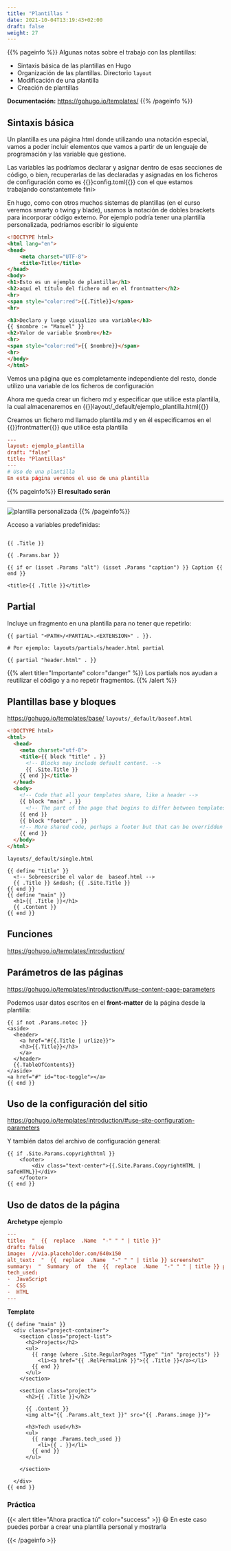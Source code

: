 ```yaml
---
title: "Plantillas "
date: 2021-10-04T13:19:43+02:00
draft: false
weight: 27
---
```


{{% pageinfo %}}
Algunas notas sobre el trabajo con las plantillas:
* Sintaxis básica de las plantillas en Hugo
* Organización de las plantillas. Directorio `layout`
* Modificación de una plantilla
* Creación de plantillas


**Documentación:**  https://gohugo.io/templates/
{{% /pageinfo %}}

## Sintaxis básica
Un plantilla es una página html donde utilizando una notación especial, vamos a poder incluir elementos que vamos a partir de un lenguaje de programación y las variable que gestione.

Las variables las podríamos declarar y asignar dentro de esas secciones de código, o bien, recuperarlas de las declaradas y asignadas en los ficheros de configuración como es {{<color>}}config.toml{{</color>}} con el que estamos trabajando constantemete
fini>

En hugo, como con otros muchos sistemas de plantillas (en el curso veremos smarty o twing y blade), usamos la notación de dobles brackets para incorporar código externo.
Por ejemplo podría tener una plantilla  personalizada, podríamos escribir lo siguiente
```html
<!DOCTYPE html>
<html lang="en">
<head>
    <meta charset="UTF-8">
    <title>Title</title>
</head>
<body>
<h1>Esto es un ejemplo de plantilla</h1>
<h2>aquí el título del fichero md en el frontmatter</h2>
<hr>
<span style="color:red">{{.Title}}</span>
<hr>

<h3>Declaro y luego visualizo una variable</h3>
{{ $nombre := "Manuel" }}
<h2>Valor de variable $nombre</h2>
<hr>
<span style="color:red">{{ $nombre}}</span>
<hr>
</body>
</html>
```
Vemos una página que es completamente independiente del resto, donde utilizo una variable de los ficheros de configuración

Ahora me queda crear un fichero md y especificar que utilice esta plantilla, la cual almacenaremos en {{<color>}}layout/_default/ejemplo_plantilla.html{{</color>}}

Creamos un fichero md llamado plantilla.md y en él especificamos en el {{<color>}}frontmatter{{</color>}} que utilice esta plantilla

```toml
---
layout: ejemplo_plantilla
draft: "false"
title: "Plantillas"
---
# Uso de una plantilla
En esta página veremos el uso de una plantilla
```


{{% pageinfo%}}
 **El resultado serán**
 ***
 ![plantilla personalizada](/images/relearn/plantillas/plantilla_customer.png)
{{% /pageinfo%}}


Acceso a variables predefinidas:
```go-html-template

{{ .Title }}

{{ .Params.bar }}

{{ if or (isset .Params "alt") (isset .Params "caption") }} Caption {{ end }}

<title>{{ .Title }}</title>
``` 

## Partial 

Incluye un fragmento en una plantilla para no tener que repetirlo:

```go-html-template
{{ partial "<PATH>/<PARTIAL>.<EXTENSION>" . }}.

# Por ejemplo: layouts/partials/header.html partial

{{ partial "header.html" . }}

```

{{% alert title="Importante" color="danger" %}}
Los partials nos ayudan a reutilizar el código y a no repetir fragmentos.
{{% /alert %}}

## Plantillas base y bloques
https://gohugo.io/templates/base/
`layouts/_default/baseof.html`


```html
<!DOCTYPE html>
<html>
  <head>
    <meta charset="utf-8">
    <title>{{ block "title" . }}
      <!-- Blocks may include default content. -->
      {{ .Site.Title }}
    {{ end }}</title>
  </head>
  <body>
    <!-- Code that all your templates share, like a header -->
    {{ block "main" . }}
      <!-- The part of the page that begins to differ between templates -->
    {{ end }}
    {{ block "footer" . }}
    <!-- More shared code, perhaps a footer but that can be overridden if need be in  -->
    {{ end }}
  </body>
</html>
```

`layouts/_default/single.html`
```go-html-template
{{ define "title" }}
  <!-- Sobreescribe el valor de  baseof.html -->
  {{ .Title }} &ndash; {{ .Site.Title }}
{{ end }}
{{ define "main" }}
  <h1>{{ .Title }}</h1>
  {{ .Content }}
{{ end }}
```

## Funciones

https://gohugo.io/templates/introduction/

## Parámetros de las páginas
https://gohugo.io/templates/introduction/#use-content-page-parameters

Podemos usar datos escritos en el **front-matter** de la página desde la plantilla:

```go-html-template
{{ if not .Params.notoc }}
<aside>
  <header>
    <a href="#{{.Title | urlize}}">
    <h3>{{.Title}}</h3>
    </a>
  </header>
  {{.TableOfContents}}
</aside>
<a href="#" id="toc-toggle"></a>
{{ end }}
```


## Uso de la configuración del sitio

https://gohugo.io/templates/introduction/#use-site-configuration-parameters

Y también datos del archivo de configuración general: 

```go-html-template
{{ if .Site.Params.copyrighthtml }}
    <footer>
        <div class="text-center">{{.Site.Params.CopyrightHTML | safeHTML}}</div>
    </footer>
{{ end }}
```

## Uso de datos de la página

**Archetype** ejemplo
```toml
---
title: ​ " ​ {{​ ​ replace​ ​ .Name​ ​ "-" " " | title }}"
draft: false
image: ​ //via.placeholder.com/640x150
alt_text: ​ " ​ {{​ ​ replace​ ​ .Name​ ​ "-" " " | title }} screenshot"
summary: ​ " ​ Summary​ ​ of​ ​ the​ ​ {{​ ​ replace​ ​ .Name​ ​ "-" " " | title }} project"
tech_used:
- ​ JavaScript
- ​ CSS
- ​ HTML
---

```

**Template**
```go-html-template
{{ define "main" }}
  <div class="project-container">
    <section class="project-list">
      <h2>Projects</h2>
      <ul>
        {{ range (where .Site.RegularPages "Type" "in" "projects") }}
          <li><a href="{{ .RelPermalink }}">{{ .Title }}</a></li>
        {{ end }}
      </ul>
    </section>

    <section class="project">
      <h2>{{ .Title }}</h2>

      {{ .Content }}
      <img alt="{{ .Params.alt_text }}" src="{{ .Params.image }}">

      <h3>Tech used</h3>
      <ul>
        {{ range .Params.tech_used }}
          <li>{{ . }}</li>
        {{ end }}
      </ul>

    </section>

  </div>
{{ end }}
```
### Práctica
{{< alert title="Ahora practica tú" color="success" >}}
:smiley:
 En este caso puedes porbar a crear una plantilla personal  y mostrarla

{{< /pageinfo >}}